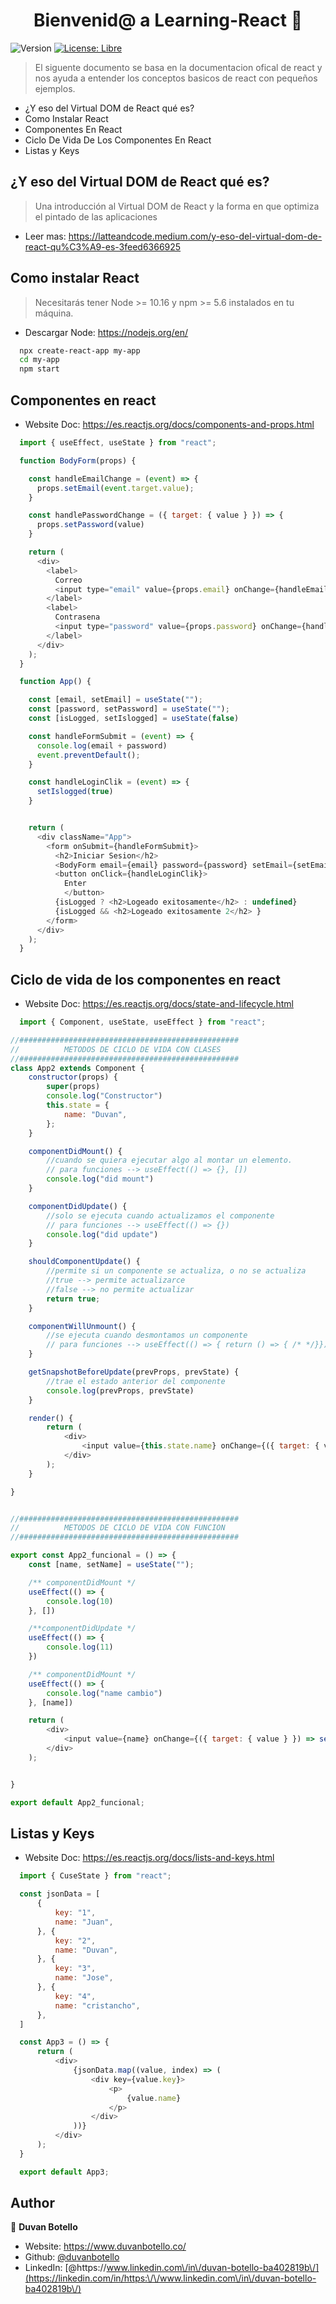 <h1 align="center">Bienvenid@ a Learning-React 👋</h1>
<p>
  <img alt="Version" src="https://img.shields.io/badge/version-0.1.0-blue.svg?cacheSeconds=2592000" />
  <a href="#" target="_blank">
    <img alt="License: Libre" src="https://img.shields.io/badge/License-Libre-yellow.svg" />
  </a>
</p>

> El siguente documento se basa en la documentacion ofical de react y nos ayuda a entender los conceptos basicos de react con pequeños ejemplos.

  - ¿Y eso del Virtual DOM de React qué es?
  - Como Instalar React
  - Componentes En React
  - Ciclo De Vida De Los Componentes En React
  - Listas y Keys

## ¿Y eso del Virtual DOM de React qué es?

> Una introducción al Virtual DOM de React y la forma en que optimiza el pintado de las aplicaciones
  * Leer mas: https://latteandcode.medium.com/y-eso-del-virtual-dom-de-react-qu%C3%A9-es-3feed6366925

## Como instalar React

> Necesitarás tener Node >= 10.16 y npm >= 5.6 instalados en tu máquina.
  * Descargar Node: https://nodejs.org/en/
```sh
  npx create-react-app my-app
  cd my-app
  npm start
```

## Componentes en react

  * Website Doc: https://es.reactjs.org/docs/components-and-props.html
  
```javascript
  import { useEffect, useState } from "react";

  function BodyForm(props) {

    const handleEmailChange = (event) => {
      props.setEmail(event.target.value);
    }

    const handlePasswordChange = ({ target: { value } }) => {
      props.setPassword(value)
    }

    return (
      <div>
        <label>
          Correo
          <input type="email" value={props.email} onChange={handleEmailChange} />
        </label>
        <label>
          Contrasena
          <input type="password" value={props.password} onChange={handlePasswordChange} />
        </label>
      </div>
    );
  }

  function App() {

    const [email, setEmail] = useState("");
    const [password, setPassword] = useState("");
    const [isLogged, setIslogged] = useState(false)

    const handleFormSubmit = (event) => {
      console.log(email + password)
      event.preventDefault();
    }

    const handleLoginClik = (event) => {
      setIslogged(true)
    }


    return (
      <div className="App">
        <form onSubmit={handleFormSubmit}>
          <h2>Iniciar Sesion</h2>
          <BodyForm email={email} password={password} setEmail={setEmail} setPassword={setPassword} />
          <button onClick={handleLoginClik}>
            Enter
            </button>
          {isLogged ? <h2>Logeado exitosamente</h2> : undefined}
          {isLogged && <h2>Logeado exitosamente 2</h2> }
        </form>
      </div>
    );
  }

```
## Ciclo de vida de los componentes en react

  * Website Doc: https://es.reactjs.org/docs/state-and-lifecycle.html
  ```javascript
    import { Component, useState, useEffect } from "react";

  //#################################################
  //          METODOS DE CICLO DE VIDA CON CLASES
  //#################################################
  class App2 extends Component {
      constructor(props) {
          super(props)
          console.log("Constructor")
          this.state = {
              name: "Duvan",
          };
      }

      componentDidMount() {
          //cuando se quiera ejecutar algo al montar un elemento.
          // para funciones --> useEffect(() => {}, [])
          console.log("did mount")
      }

      componentDidUpdate() {
          //solo se ejecuta cuando actualizamos el componente
          // para funciones --> useEffect(() => {})
          console.log("did update")
      }

      shouldComponentUpdate() {
          //permite si un componente se actualiza, o no se actualiza
          //true --> permite actualizarce
          //false --> no permite actualizar
          return true;
      }

      componentWillUnmount() {
          //se ejecuta cuando desmontamos un componente
          // para funciones --> useEffect(() => { return () => { /* */}})
      }

      getSnapshotBeforeUpdate(prevProps, prevState) {
          //trae el estado anterior del componente
          console.log(prevProps, prevState)
      }

      render() {
          return (
              <div>
                  <input value={this.state.name} onChange={({ target: { value } }) => this.setState({ name: value })} />
              </div>
          );
      }

  }


  //#################################################
  //          METODOS DE CICLO DE VIDA CON FUNCION
  //#################################################

  export const App2_funcional = () => {
      const [name, setName] = useState("");

      /** componentDidMount */
      useEffect(() => {
          console.log(10)
      }, [])

      /**componentDidUpdate */
      useEffect(() => {
          console.log(11)
      })

      /** componentDidMount */
      useEffect(() => {
          console.log("name cambio")
      }, [name])

      return (
          <div>
              <input value={name} onChange={({ target: { value } }) => setName(value)} />
          </div>
      );


  }

  export default App2_funcional;
  ```


## Listas y Keys

  * Website Doc: https://es.reactjs.org/docs/lists-and-keys.html
  ```javascript
    import { CuseState } from "react";

    const jsonData = [
        {
            key: "1",
            name: "Juan",
        }, {
            key: "2",
            name: "Duvan",
        }, {
            key: "3",
            name: "Jose",
        }, {
            key: "4",
            name: "cristancho",
        },
    ]

    const App3 = () => {
        return (
            <div>
                {jsonData.map((value, index) => (
                    <div key={value.key}>
                        <p>
                            {value.name}
                        </p>
                    </div>
                ))}
            </div>
        );
    }

    export default App3;
  ```

## Author

👤 **Duvan Botello**

* Website: https://www.duvanbotello.co/
* Github: [@duvanbotello](https://github.com/duvanbotello)
* LinkedIn: [@https:\/\/www.linkedin.com\/in\/duvan-botello-ba402819b\/](https://linkedin.com/in/https:\/\/www.linkedin.com\/in\/duvan-botello-ba402819b\/)
